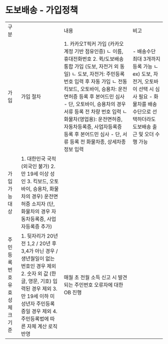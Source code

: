 # 도보배송 - 가입정책

|  |  |  |  |
| --- | --- | --- | --- |
| 구분 | | 내용 | 비고 |
| 가입 | 가입 절차 | 1. 카카오T픽커 가입 (카카오 계정 기반 점유인증) ㄴ 이름, 휴대전화번호 2. 퀵/도보배송 통합 가입 (도보, 자전거 외 동일) ㄴ 도보, 자전거: 주민등록번호 입력 후 자동 가입  ㄴ 전동 킥보드, 오토바이, 승용차: 운전면허증 등록 후 본어드민 심사 - 단, 오토바이, 승용차의 경우 서류 등록 전 차량 번호 입력 ㄴ 화물차(영업용): 운전면허증, 자동차등록증, 사업자등록증 등록 후 본어드민 심사 - 단, 서류 등록 전 화물차종, 상세차종정보 입력 | - 배송수단 최대 3개까지 등록 가능 ㄴ ex) 도보, 자전거, 오토바이 선택 시 심사 필요 - 화물차를 배송수단으로 선택하더라도 도보배송 출근 및 오더 수행 가능 |
| 가입 가능 대상 | 1. 대한민국 국적 (외국인 불가) 2. 만 19세 이상 성인 3. 킥보드, 오토바이, 승용차, 화물차의 경우) 운전면허증 소지자 (단, 화물차의 경우 자동차등록증, 사업자등록증 추가) |  |
| 주민등록번호 유효성 체크 기준 | 1. 뒷자리가 20년 전 1,2 / 20년 후 3,4가 아닌 경우 / 생년월일이 없는 번호인 경우 제외 2. 숫자 외 값 (한글, 영문, 기호) 입력된 경우 제외 3. 만 19세 이하 미성년자 주민등록증일 경우 제외 4. 주민등록법에 따른 자체 계산 로직 반영 | 매월 초 전월 소득 신고 시 발견되는 주민번호 오류자에 대한 OB 진행 |